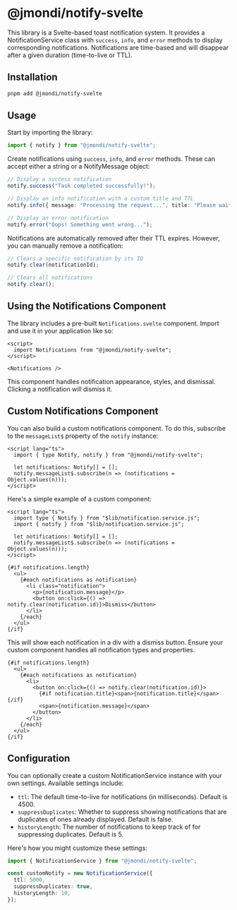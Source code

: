# @jmondi/notify-svelte

This library is a Svelte-based toast notification system. It provides a NotificationService class with `success`, `info`, and `error` methods to display corresponding notifications. Notifications are time-based and will disappear after a given duration (time-to-live or TTL).

## Installation

```bash
pnpm add @jmondi/notify-svelte
```

## Usage

Start by importing the library:

```ts
import { notify } from "@jmondi/notify-svelte";
```

Create notifications using `success`, `info`, and `error` methods. These can accept either a string or a NotifyMessage object:

```ts
// Display a success notification
notify.success("Task completed successfully!");

// Display an info notification with a custom title and TTL
notify.info({ message: "Processing the request...", title: "Please wait", ttl: 6000 });

// Display an error notification
notify.error("Oops! Something went wrong...");
```

Notifications are automatically removed after their TTL expires. However, you can manually remove a notification:

```ts
// Clears a specific notification by its ID
notify.clear(notificationId);

// Clears all notifications
notify.clear();
```

## Using the Notifications Component

The library includes a pre-built `Notifications.svelte` component. Import and use it in your application like so:

```svelte
<script>
  import Notifications from "@jmondi/notify-svelte";
</script>

<Notifications />
```

This component handles notification appearance, styles, and dismissal. Clicking a notification will dismiss it.

## Custom Notifications Component

You can also build a custom notifications component. To do this, subscribe to the `messageList$` property of the `notify` instance:

```svelte
<script lang="ts">
  import { type Notify, notify } from "@jmondi/notify-svelte";

  let notifications: Notify[] = [];
  notify.messageList$.subscribe(n => (notifications = Object.values(n)));
</script>
```

Here's a simple example of a custom component:

```svelte
<script lang="ts">
  import type { Notify } from "$lib/notification.service.js";
  import { notify } from "$lib/notification.service.js";

  let notifications: Notify[] = [];
  notify.messageList$.subscribe(n => (notifications = Object.values(n)));
</script>

{#if notifications.length}
  <ul>
    {#each notifications as notification}
      <li class="notification">
        <p>{notification.message}</p>
        <button on:click={() => notify.clear(notification.id)}>Dismiss</button>
      </li>
    {/each}
  </ul>
{/if}
```

This will show each notification in a div with a dismiss button. Ensure your custom component handles all notification types and properties.


```svelte
{#if notifications.length}
  <ul>
    {#each notifications as notification}
      <li>
        <button on:click={() => notify.clear(notification.id)}>
          {#if notification.title}<span>{notification.title}</span>{/if}
          <span>{notification.message}</span>
        </button>
      </li>
    {/each}
  </ul>
{/if}
```

## Configuration

You can optionally create a custom NotificationService instance with your own settings. Available settings include:

- `ttl`: The default time-to-live for notifications (in milliseconds). Default is 4500.
- `suppressDuplicates`: Whether to suppress showing notifications that are duplicates of ones already displayed. Default is false.
- `historyLength`: The number of notifications to keep track of for suppressing duplicates. Default is 5.

Here's how you might customize these settings:

```ts
import { NotificationService } from "@jmondi/notify-svelte";

const customNotify = new NotificationService({
  ttl: 5000,
  suppressDuplicates: true,
  historyLength: 10,
});
```
